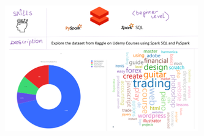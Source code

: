 ![Project Summary](https://github.com/vibhatrehan/databricks/blob/main/1_EDA-Kaggle-UdemyData/img/Summary.png)
